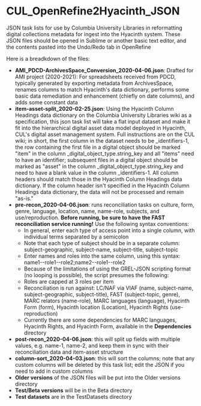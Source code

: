 # CUL_OpenRefine2Hyacinth_JSON
JSON task lists for use by Columbia University Libraries in reformatting digital collections metadata for ingest into the Hyacinth system.
These JSON files should be opened in Sublime or another basic text editor, and the contents pasted into the Undo/Redo tab in OpenRefine

Here is a breadkdown of the files:
- **AMI_PDCD-ArchivesSpace_Conversion_2020-04-06.json**: Drafted for AMI project (2020-2021): For spreadsheets received from PDCD, typically generated by exporting metadata from ArchivesSpace, renames columns to match Hyacinth's data dictionary, performs some basic data remediation and enhancement (chiefly on date columns), and adds some constant data
- **item-asset-split_2020-02-25.json**: Using the Hyacinth Column Headings data dictionary on the Columbia University Libraries wiki as a specification, this json task list will take a flat input dataset and make it fit into the hierarchical digital asset data model deployed in Hyacinth, CUL's digital asset management system.  Full instructions are on the CUL wiki; in short, the first column in the dataset needs to be \_identifiers-1, the row containing the first file in a digital object should be marked "item" in the column \_digital_object_type.string_key and all "items" need to have an identifier; subsequent files in a digital object should be marked as "asset" in the column \_digital_object_type.string_key and need to have a blank value in the column \_identifiers-1.  All column headers should match those in the Hyacinth Column Headings data dictionary.  If the column header isn't specified in the Hyacinth Column Headings data dictionary, the data will not be processed and remain "as-is."
- **pre-recon_2020-04-06.json**: runs reconciliation tasks on culture, form, genre, language, location, name, name-role, subjects, and use/reproduction. **Before running, be sure to have the FAST reconciliation service running!** Use the following syntax conventions: 
  - In general, enter each type of access point into a single column, with individual terms separated by a semicolon
  - Note that each type of subject should be in a separate column: subject-geographic, subject-name, subject-title, subject-topic
  - Enter names and roles into the same column, using this syntax: name1--role1--role2;name2--role1--role2
  - Because of the limitations of using the GREL-JSON scripting format (no looping is possible), the script presumes the following:
  - Roles are capped at 3 roles per item
  - Reconciliation is run against: LC/NAF via VIAF (name, subject-name, subject-geographic, subject-title), FAST (subject-topic, genre), MARC relators (name-role), MARC languages (language), Hyacinth Form (form), Hyacinth location (Location), Hyacinth Rights (use-reproduction)
  - Currently there are some dependencies for MARC languages, Hyacinth Rights, and Hyacinth Form, available in the **Dependencies** directory
- **post-recon_2020-04-06.json**: this will split up fields with multiple values, e.g. name-1, name-2, and keep them in sync with their reconciliation data and item-asset structure
- **column-sort_2020-04-03.json**: this will sort the columns; note that any custom columns will be deleted by this task list; edit the JSON if you need to add in custom columns
- **Older versions** of the JSON files will be put into the Older versions directory
- **Test/Beta versions** will be in the Beta directory
- **Test datasets** are in the TestDatasets directory

